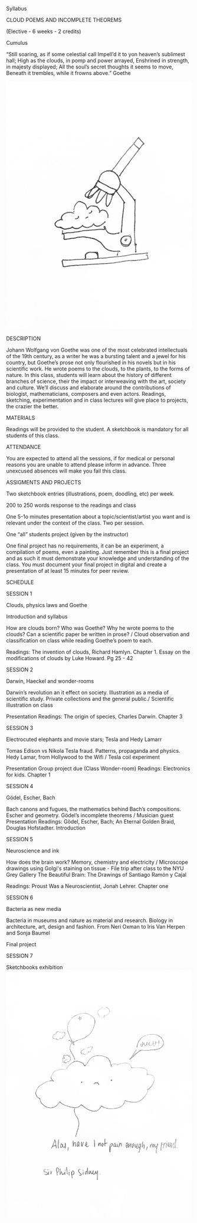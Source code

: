 Syllabus




CLOUD POEMS AND INCOMPLETE THEOREMS

(Elective - 6 weeks - 2 credits)




 Cumulus
 
“Still soaring, as if some celestial call
Impell’d it to yon heaven’s sublimest hall;
High as the clouds, in pomp and power arrayed,
Enshrined in strength, in majesty displayed;
All the soul’s secret thoughts it seems to move,
Beneath it trembles, while it frowns above.”
Goethe

![](img/cloudone.jpg)




DESCRIPTION

Johann Wolfgang von Goethe was one of the most celebrated intellectuals of the 19th century, as a writer 
he was a bursting talent and a jewel for his country, but Goethe’s prose not only flourished in his novels 
but in his scientific work. He wrote poems to the clouds, to the plants, to  the forms of nature. In this 
class, students will learn about the history of different branches of science, their the impact or interweaving with the art, society and culture. We’ll discuss and elaborate around the contributions of 
biologist, mathematicians, composers and even actors. Readings, sketching, experimentation and in class 
lectures will give place to projects, the crazier the better. 

MATERIALS

Readings will be provided to the student. A sketchbook is mandatory for all students of this class. 

ATTENDANCE

You are expected to attend all the sessions, if for medical or personal reasons you are unable to attend 
please inform in advance. Three unexcused absences will make you fail this class.


ASSIGMENTS AND PROJECTS

Two sketchbook entries (illustrations, poem, doodling, etc) per week.

200 to 250 words response to the readings and class

One 5-1o minutes presentation about a topic/scientist/artist you want and is relevant under the context of 
the class. Two per session.

One “all” students project (given by the instructor)

One final project has no requirements, it can be an experiment, a compilation of poems, even a painting. 
Just remember this is a final project and as such it must demonstrate your knowledge and understanding of 
the class. You must document your final project in digital and create a presentation of at least 15 minutes 
for peer review.

SCHEDULE

SESSION 1

 
Clouds, physics laws and Goethe

Introduction and syllabus

How are clouds born? Who was Goethe? Why he wrote poems to the clouds? Can a scientific paper be written 
in prose? / Cloud observation and classification on class while reading Goethe’s poem to each.

Readings: The invention of clouds, Richard Hamlyn. Chapter 1.
Essay on the modifications of clouds by Luke Howard. Pg 25 - 42


SESSION 2


Darwin, Haeckel and wonder-rooms


Darwin’s revolution an it effect on society. Illustration as a media of scientific study. Private collections 
and the general public./ Scientific illustration on class

Presentation
Readings: The origin of species, Charles Darwin. Chapter 3

SESSION 3


Electrocuted elephants and movie stars; Tesla and Hedy Lamarr

Tomas Edison vs Nikola Tesla fraud. Patterns, propaganda and physics. Hedy Lamar, from Hollywood to the Wifi
/ Tesla  coil experiment

Presentation
Group project due (Class Wonder-room)
Readings: Electronics for kids. Chapter 1

SESSION 4


Gödel, Escher, Bach

Bach canons and fugues, the mathematics behind Bach’s compositions. Escher and geometry. Gödel’s incomplete 
theorems / Musician guest
Presentation
Readings: Gödel, Escher, Bach; An Eternal Golden Braid, Douglas Hofstadter. Introduction


SESSION 5


Neuroscience and ink

How does the brain work? Memory, chemistry and electricity / Microscope drawings using Golgi's staining on 
tissue - File trip after class to the NYU Grey Gallery The Beautiful Brain: The Drawings of Santiago Ramón 
y Cajal 

Readings: Proust Was a Neuroscientist, Jonah Lehrer. Chapter one

SESSION 6


Bacteria as new media

Bacteria in museums and nature as material and research. Biology in architecture, art, design and fashion. 
From Neri Oxman to Iris Van Herpen and Sonja Baumel

Final project

SESSION 7


Sketchbooks exhibition 
![](img/cloudtwo.jpg)


